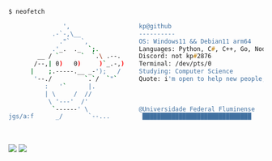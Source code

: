 ```zsh
$ neofetch

               ',                   kp@github
            .-`-,\__                ----------
              ."`   `,              OS: Windows11 && Debian11 arm64
            .'_.  ._  `;.           Languages: Python, C#, C++, Go, Node, Java
        __ / `      `  `.\ .--.     Discord: not kp#2876 
       /--,| 0)   0)     )`_.-,)    Terminal: /dev/pts/0
      |    ;.-----.__ _-');   /     Studying: Computer Science
       '--./         `.`/  `"`      Quote: i'm open to help new people, feel free to dm me if you need help with something
          :   '`      |.            
          | \     /  //              
           \ '---'  /'              
            `------' \              @Universidade Federal Fluminense 
jgs/a:f      _/       `--...         ██████████████████████████████
```

<br>

<img align="center" src="https://github-readme-stats.vercel.app/api?username=pedrokpp&count_private=true&theme=onedark&show_icons=true&hide_border=true" /> <img align="center" src="https://github-readme-stats.vercel.app/api/top-langs/?username=pedrokpp&layout=compact&theme=onedark&hide_border=true">
